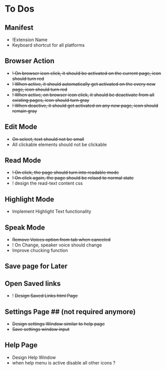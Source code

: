 # To Dos #

## Manifest ##
* !Extension Name
* Keyboard shortcut for all platforms


## Browser Action ##
* ~~! On browser icon click, it should be activated on the current page, icon should turn red~~
* ~~! When active, it should automatically get activated on the every new page, icon should turn red~~
* ~~! When active, on browser icon click, it should be deactivate from all existing pages, icon should turn gray~~
* ~~! When deactive, it should get activated on any new page, icon should remain gray~~

## Edit Mode ##
* ~~On select, text should not be small~~
* All clickable elements should not be clickable

## Read Mode ##
* ~~! On click, the page should turn into readable mode~~
* ~~! On click again, the page should be relaod to normal state~~
* ! design the read-text content css

## Highlight Mode ##
* Implement Highlight Text functionality

## Speak Mode ##
* ~~Remove Voices option from tab when canceled~~
* ! On Change, speaker voice should change
* Improve chucking function

## Save page for Later ##

## Open Saved links ##
* ! ~~Design Saved Links html Page~~

## Settings Page ## (not required anymore)
* ~~Design settings Window similar to help page~~
* ~~Save settings window input~~

## Help Page ##
* Design Help Window
* when help menu is active disable all other icons ?
